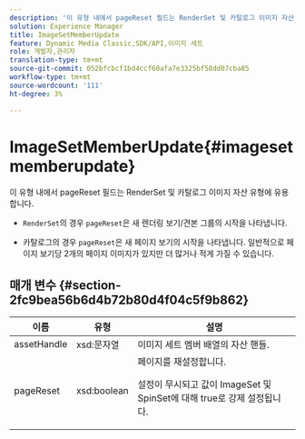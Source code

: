 ```yaml
---
description: '이 유형 내에서 pageReset 필드는 RenderSet 및 카탈로그 이미지 자산 유형에 유용합니다 '
solution: Experience Manager
title: ImageSetMemberUpdate
feature: Dynamic Media Classic,SDK/API,이미지 세트
role: 개발자,관리자
translation-type: tm+mt
source-git-commit: 052bfcbcf1bd4ccf60afa7e3325bf58dd07cba85
workflow-type: tm+mt
source-wordcount: '111'
ht-degree: 3%

---
```



# ImageSetMemberUpdate{#imagesetmemberupdate}

이 유형 내에서 pageReset 필드는 RenderSet 및 카탈로그 이미지 자산 유형에 유용합니다.

* `RenderSet`의 경우 `pageReset`은 새 렌더링 보기/견본 그룹의 시작을 나타냅니다.

* 카탈로그의 경우 `pageReset`은 새 페이지 보기의 시작을 나타냅니다. 일반적으로 페이지 보기당 2개의 페이지 이미지가 있지만 더 많거나 적게 가질 수 있습니다.

## 매개 변수 {#section-2fc9bea56b6d4b72b80d4f04c5f9b862}

<table id="table_04100BB8ABD84EF68B0A7CE3AD946414"> 
 <thead> 
  <tr> 
   <th colname="col1" class="entry"> 이름 </th> 
   <th colname="col2" class="entry"> 유형 </th> 
   <th colname="col3" class="entry"> 설명 </th> 
  </tr> 
 </thead>
 <tbody> 
  <tr> 
   <td colname="col1"> <span class="codeph"> <span class="varname"> assetHandle</span> </span> </td> 
   <td colname="col2"> <span class="codeph"> xsd:문자열</span> </td> 
   <td colname="col3"> 이미지 세트 멤버 배열의 자산 핸들. </td> 
  </tr> 
  <tr> 
   <td colname="col1"> <span class="codeph"> <span class="varname"> pageReset</span> </span> </td> 
   <td colname="col2"> <span class="codeph"> xsd:boolean</span> </td> 
   <td colname="col3">페이지를 재설정합니다. <p>설정이 무시되고 값이 <span class="codeph"> ImageSet</span> 및 <span class="codeph"> SpinSet</span>에 대해 true로 강제 설정됩니다. </p></td> 
  </tr> 
 </tbody> 
</table>

